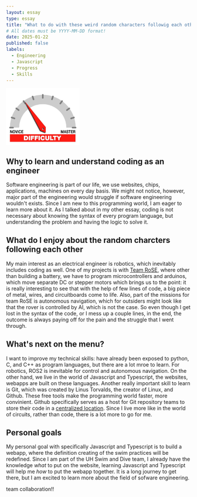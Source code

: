 ```yaml
---
layout: essay
type: essay
title: "What to do with these weird random characters followig each other, AKA program code"
# All dates must be YYYY-MM-DD format!
date: 2025-01-22
published: false
labels:
  - Engineering
  - Javascript
  - Progress
  - Skills
---
```


<img width="200px" class="rounded float-start pe-4" src="../img/difficulty/degree_difficulty.jpg">

## Why to learn and understand coding as an engineer

Software engineering is part of our life, we use websites, chips, applications, machines on every day basis. We might not notice, however, major part of the engineering would struggle if software engineering wouldn't exists. Since I am new to this programming world, I am eager to learn more about it. As I talked about in my other essay, coding is not necessary about knowing the syntax of every program language, but understanding the problem and having the logic to solve it. 

## What do I enjoy about the random charcters following each other

My main interest as an electrical engineer is robotics, which inevitably includes coding as well. One of my projects is with [Team RoSE](https://youtu.be/sR2wBOrVhRw?si=H3Q2VTRIHe_cz-SL), where other than building a battery, we have to program microcontrollers and arduinos, which move separate DC or stepper motors which brings us to the point: it is really interesting to see that with the help of few lines of code, a big piece of metal, wires, and circuitboards come to life. Also, part of the missions for team RoSE is autonomous navigation, which for outsiders might look like that the rover is controlled by AI, which is not the case. So even though I get lost in the syntax of the code, or I mess up a couple lines, in the end, the outcome is always paying off for the pain and the struggle that I went through. 

## What's next on the menu? 

I want to improve my technical skills: have already been exposed to python, C, and C++ as program languages, but there are a lot mroe to learn. For robotics, ROS2 is inevitable for control and autonomous navigation.  On the other hand, we live in the world of Javascript and Typescript, the websites, webapps are built on these languages. Another really important skill to learn is Git, which was created by Linus Torvalds, the creator of Linux, and Github. These free tools make the programming world faster, more convinient. Github specifically serves as a host for Git repository teams to store their code in a [centralized location](https://www.simplilearn.com/tutorials/git-tutorial/git-vs-github#:~:text=GitHub%2C%20meanwhile%2C%20serves%20as%20a,copies%20of%20a%20Git%20repository.). Since I live more like in the world of circuits, rather than code, there is a lot more to go for me.

## Personal goals

My personal goal with specifically Javascript and Typescript is to build a webapp, where the definition creating of the swim practices will be redefined. Since I am part of the UH Swim and Dive team, I already have the knowledge *what* to put on the website, learning Javascript and Typescript will help me *how* to put the webapp together. It is a long journey to get there, but I am excited to learn more about the field of sofware engineering. 

team collaboration!! 
